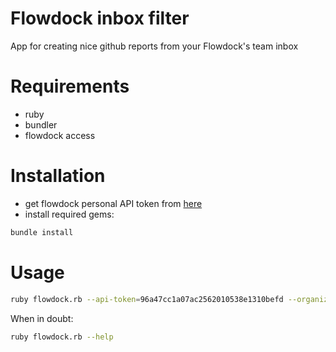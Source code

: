 # Flowdock inbox filter

App for creating nice github reports from your Flowdock's team inbox

# Requirements

- ruby
- bundler
- flowdock access

# Installation

- get flowdock personal API token from
  [here](https://flowdock.com/account/tokens)
- install required gems:
```bash
bundle install
```

# Usage

```bash
ruby flowdock.rb --api-token=96a47cc1a07ac2562010538e1310befd --organization=myorganization --flow devops --user wzin
```


When in doubt:
```bash
ruby flowdock.rb --help
```


